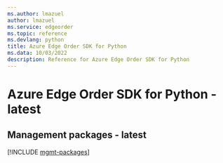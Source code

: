 ```yaml
---
ms.author: lmazuel
author: lmazuel
ms.service: edgeorder
ms.topic: reference
ms.devlang: python
title: Azure Edge Order SDK for Python
ms.data: 10/03/2022
description: Reference for Azure Edge Order SDK for Python
---
```

# Azure Edge Order SDK for Python - latest

## Management packages - latest
[!INCLUDE [mgmt-packages](edge-order-mgmt-index.md)]